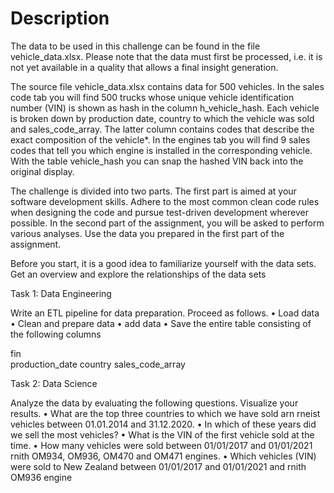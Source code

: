 # Description

The data to be used in this challenge can be found in the file vehicle_data.xlsx. Please 
note that the data must first be processed, i.e. it is not yet available in a quality that 
allows a final insight generation.

The source file vehicle_data.xlsx contains data for 500 vehicles. 
In the sales code tab you will find 500 trucks whose unique vehicle identification 
number (VIN) is shown as hash in the column h_vehicle_hash. Each vehicle is broken 
down by production date, country to which the vehicle was sold and sales_code_array. 
The latter column contains codes that describe the exact composition of the vehicle*. In 
the engines tab you will find 9 sales codes that tell you which engine is installed in the 
corresponding vehicle. With the table vehicle_hash you can snap the hashed VIN back into 
the original display.

The challenge is divided into two parts. The first part is aimed at your software 
development skills. Adhere to the most common clean code rules when designing the 
code and pursue test-driven development wherever possible. In the second part of the 
assignment, you will be asked to perform various analyses. Use the data you prepared in 
the first part of the assignment.

Before you start, it is a good idea to familiarize yourself with the data sets. Get an 
overview and explore the relationships of the data sets

Task 1: Data Engineering

Write an ETL pipeline for data preparation. Proceed as follows.
• Load data
• Clean and prepare data
• add data
• Save the entire table consisting of the following columns 

fin  
production_date
country
sales_code_array

Task 2: Data Science

Analyze the data by evaluating the following questions. Visualize your results.
• What are the top three countries to which we have sold arn rneist vehicles between 
  01.01.2014 and 31.12.2020.
• In which of these years did we sell the most vehicles? 
• What is the VIN of the first vehicle sold at the time.
• How many vehicles were sold between 01/01/2017 and 01/01/2021 rnith OM934, 
  OM936, OM470 and OM471 engines.
• Which vehicles (VIN) were sold to New Zealand between 01/01/2017 and 
  01/01/2021 and rnith OM936 engine
